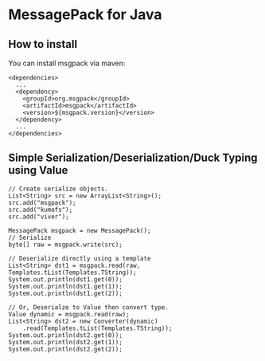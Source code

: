 # MessagePack for Java

## How to install

You can install msgpack via maven:

    <dependencies>
      ...
      <dependency>
        <groupId>org.msgpack</groupId>
        <artifactId>msgpack</artifactId>
        <version>${msgpack.version}</version>
      </dependency>
      ...
    </dependencies>

## Simple Serialization/Deserialization/Duck Typing using Value

    // Create serialize objects.
    List<String> src = new ArrayList<String>();
    src.add("msgpack");
    src.add("kumofs");
    src.add("viver");

    MessagePack msgpack = new MessagePack();
    // Serialize
    byte[] raw = msgpack.write(src);

    // Deserialize directly using a template
    List<String> dst1 = msgpack.read(raw, Templates.tList(Templates.TString));
    System.out.println(dst1.get(0));
    System.out.println(dst1.get(1));
    System.out.println(dst1.get(2));

    // Or, Deserialze to Value then convert type.
    Value dynamic = msgpack.read(raw);
    List<String> dst2 = new Converter(dynamic)
        .read(Templates.tList(Templates.TString));
    System.out.println(dst2.get(0));
    System.out.println(dst2.get(1));
    System.out.println(dst2.get(2));




